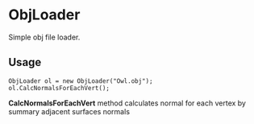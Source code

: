 # ObjLoader

Simple obj file loader.

## Usage
```
ObjLoader ol = new ObjLoader("Owl.obj");
ol.CalcNormalsForEachVert();
```

**CalcNormalsForEachVert** method calculates normal for each vertex by summary adjacent surfaces normals
